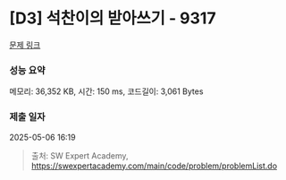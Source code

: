 # [D3] 석찬이의 받아쓰기 - 9317 

[문제 링크](https://swexpertacademy.com/main/code/problem/problemDetail.do?contestProbId=AW-hOY5KeEIDFAVg) 

### 성능 요약

메모리: 36,352 KB, 시간: 150 ms, 코드길이: 3,061 Bytes

### 제출 일자

2025-05-06 16:19



> 출처: SW Expert Academy, https://swexpertacademy.com/main/code/problem/problemList.do